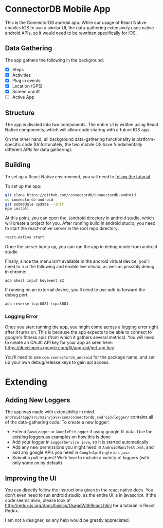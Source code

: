 # ConnectorDB Mobile App

This is the ConnectorDB android app. While our usage of React Native enables IOS to use a similar UI, the data-gathering extensively uses native android APIs, so it would need to be rewritten specifically for IOS.

## Data Gathering

The app gathers the following in the background:

- [x] Steps
- [x] Activities
- [x] Plug in events
- [x] Location (GPS)
- [x] Screen on/off
- [ ] Active App

## Structure

The app is divided into two components. The entire UI is written using React Native components,
which will allow code sharing with a future IOS app.

On the other hand, all background data-gathering functionality is platform-specific code
(Unfortunately, the two mobile OS have fundamentally different APIs for data gathering).

## Building

To set up a React Native environment, you will need to [follow the tutorial](https://facebook.github.io/react-native/docs/tutorial.html).

To set up the app:

```bash
git clone https://github.com/connectordb/connectordb-android
cd connectordb-android
git submodule update --init
npm install
```

At this point, you can open the ./android directory in android studio, which will create a project for you. After running build in android studio, you need to start the react-native server in the root repo directory:

```bash
react-native start
```

Once the server boots up, you can run the app in debug mode from android studio


Finally, since the menu isn't available in the android virtual device, you'll need to run the following and enable live reload, as well as possibly debug in chrome:

```
adb shell input keyevent 82
```

If running on an external device, you'll need to use adb to forward the debug port:
```bash
adb reverse tcp:8081 tcp:8081
```

### Logging Error

Once you start running the app, you might come across a logging error right after it turns on. This is because the app expects to be able to connect to google's fitness apis (from which it gathers several metrics). You will need to create an OAuth API key for your app as seen here: https://developers.google.com/fit/android/get-api-key

You'll need to use `com.connectordb_android` for the package name, and set up your own debug/release keys to gain api access.

# Extending

## Adding New Loggers

The app was made with extensibility in mind. `android/app/src/main/java/com/connectordb_android/logger/` contains all of the data-gathering code. To create a new logger:
- Extend `BaseLogger` or `GoogleFitLogger` if using google fit data. Use the existing loggers as examples on how this is done
- Add your logger in `LoggerService.java`, so it is started automatically
- Add any new permissions you might need in `AndroidManifest.xml`, and add any google APIs you need in `GoogleApiSingleton.java`
- Submit a pull request! We'd love to include a variety of loggers (with only some on by default)

## Improving the UI

You can directly follow the instructions given in the react native docs. You don't even need to run android studio, as the entire UI is in javascript. If the code seems alien, please look at http://redux.js.org/docs/basics/UsageWithReact.html for a tutorial in React Redux.

I am not a designer, so any help would be greatly appreciated.
